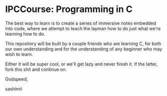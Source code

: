 IPCCourse: Programming in C
=========

The best way to learn is to create a series of 
immersive notes embedded into code, where we attempt 
to teach the layman how to do just what we're learning
how to do.

This repository will be built by a couple friends who 
are learning C, for both our own understanding and for
the understanding of any beginner who may wish to learn.

Either it will be super cool, or we'll get lazy and
never finish it. If the latter, fork this shit and 
continue on.

Godspeed,

sashimii
